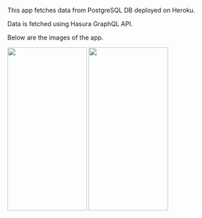 This app fetches data from PostgreSQL DB deployed on Heroku.

Data is fetched using Hasura GraphQL API.

Below are the images of the app.

<img src="https://user-images.githubusercontent.com/85288377/174304187-15892f9e-9720-4656-9ff5-180104ae550d.jpg" width="180" height="370" /> <img src="https://user-images.githubusercontent.com/85288377/174304193-54f34b25-0c67-474c-8046-c24beac73a6f.jpg" width="180" height="370" />
